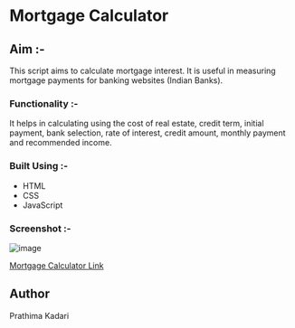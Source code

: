 # Mortgage Calculator

## Aim :- 

This script aims to calculate mortgage interest. It is useful in measuring mortgage payments for banking websites (Indian Banks).


### Functionality :-

It helps in calculating using the cost of real estate, credit term, initial payment, bank selection, rate of interest, credit amount, monthly payment and recommended income.


### Built Using :-

- HTML
- CSS
- JavaScript


### Screenshot :-

![image]()

[Mortgage Calculator Link](https://github.com/prathimacode-hub/CalcHub/tree/main/Calculators/Mortgage_Calculator/index.html)


## Author

Prathima Kadari
